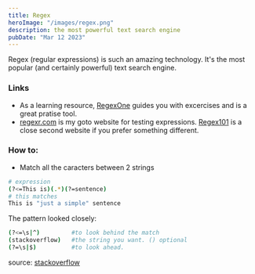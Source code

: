 ```yaml
---
title: Regex
heroImage: "/images/regex.png"
description: the most powerful text search engine
pubDate: "Mar 12 2023"
---
```


Regex (regular expressions) is such an amazing technology. It's the most popular (and certainly powerful) text search engine.


### Links

- As a learning resource, [RegexOne](https://regexone.com/) guides you with excercises and is a great pratise tool.
- [regexr.com](https://regexr.com/) is my goto website for testing expressions. [Regex101](https://regex101.com/) is  a close second website if you prefer something different.

### How to:

- Match all the caracters between 2 strings

```sh
# expression
(?<=This is)(.*)(?=sentence)
# this matches
This is "just a simple" sentence
```

The pattern looked closely:
```sh
(?<=\s|^)         #to look behind the match
(stackoverflow)   #the string you want. () optional
(?=\s|$)          #to look ahead.
```

source: [stackoverflow](https://stackoverflow.com/questions/6109882/regex-match-all-characters-between-two-strings)

